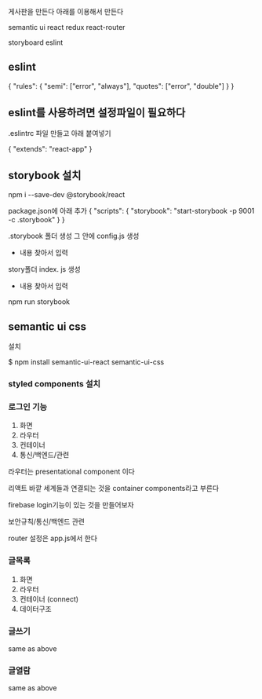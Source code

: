게사판을 만든다
아래를 이용해서 만든다

semantic ui
react
redux
react-router

storyboard
eslint



## eslint
{
    "rules": {
        "semi": ["error", "always"],
        "quotes": ["error", "double"]
    }
}

## eslint를 사용하려면 설정파일이 필요하다

.eslintrc 파일 만들고 아래 붙여넣기

{
   "extends": "react-app"
}

## storybook 설치
npm i --save-dev @storybook/react


package.json에 아래 추가
{
  "scripts": {
    "storybook": "start-storybook -p 9001 -c .storybook"
  }
}

.storybook 폴더 생성
그 안에 config.js 생성
 - 내용 찾아서 입력


story폴더
index. js 생성

 - 내용 찾아서 입력


npm run storybook

## semantic ui css
설치

$ npm install semantic-ui-react semantic-ui-css


### styled components 설치


### 로그인 기능

1. 화면
2. 라우터
3. 컨테이너
4. 통신/백엔드/관련

라우터는 presentational component 이다

리액트 바깥 세계들과 연결되는 것을 container components라고 부른다

firebase login기능이 있는 것을 만들어보자

보안규칙/통신/백엔드 관련

router 설정은 app.js에서 한다

### 글목록

1. 화면
2. 라우터
3. 컨테이너 (connect)
4. 데이터구조

### 글쓰기
same as above

### 글열람
same as above
